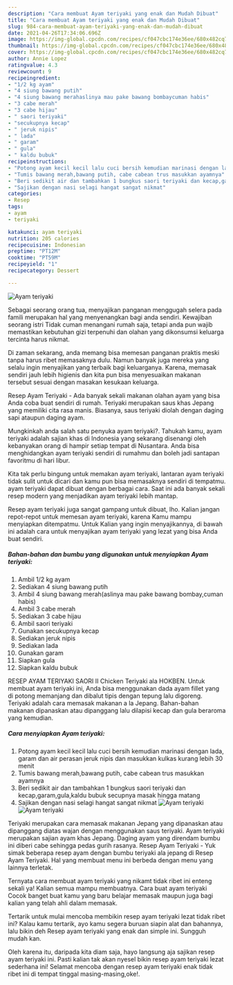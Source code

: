 ```yaml
---
description: "Cara membuat Ayam teriyaki yang enak dan Mudah Dibuat"
title: "Cara membuat Ayam teriyaki yang enak dan Mudah Dibuat"
slug: 984-cara-membuat-ayam-teriyaki-yang-enak-dan-mudah-dibuat
date: 2021-04-26T17:34:06.696Z
image: https://img-global.cpcdn.com/recipes/cf047cbc174e36ee/680x482cq70/ayam-teriyaki-foto-resep-utama.jpg
thumbnail: https://img-global.cpcdn.com/recipes/cf047cbc174e36ee/680x482cq70/ayam-teriyaki-foto-resep-utama.jpg
cover: https://img-global.cpcdn.com/recipes/cf047cbc174e36ee/680x482cq70/ayam-teriyaki-foto-resep-utama.jpg
author: Annie Lopez
ratingvalue: 4.3
reviewcount: 9
recipeingredient:
- "1/2 kg ayam"
- "4 siung bawang putih"
- "4 siung bawang merahaslinya mau pake bawang bombaycuman habis"
- "3 cabe merah"
- "3 cabe hijau"
- " saori teriyaki"
- "secukupnya kecap"
- " jeruk nipis"
- " lada"
- " garam"
- " gula"
- " kaldu bubuk"
recipeinstructions:
- "Potong ayam kecil kecil lalu cuci bersih kemudian marinasi dengan lada, garam dan air perasan jeruk nipis dan masukkan kulkas kurang lebih 30 menit"
- "Tumis bawang merah,bawang putih, cabe cabean trus masukkan ayamnya"
- "Beri sedikit air dan tambahkan 1 bungkus saori teriyaki dan kecap,garam,gula,kaldu bubuk secupnya masak hingga matang"
- "Sajikan dengan nasi selagi hangat sangat nikmat"
categories:
- Resep
tags:
- ayam
- teriyaki

katakunci: ayam teriyaki 
nutrition: 205 calories
recipecuisine: Indonesian
preptime: "PT12M"
cooktime: "PT59M"
recipeyield: "1"
recipecategory: Dessert

---
```



![Ayam teriyaki](https://img-global.cpcdn.com/recipes/cf047cbc174e36ee/680x482cq70/ayam-teriyaki-foto-resep-utama.jpg)

Sebagai seorang orang tua, menyajikan panganan menggugah selera pada famili merupakan hal yang menyenangkan bagi anda sendiri. Kewajiban seorang istri Tidak cuman menangani rumah saja, tetapi anda pun wajib memastikan kebutuhan gizi terpenuhi dan olahan yang dikonsumsi keluarga tercinta harus nikmat.

Di zaman  sekarang, anda memang bisa memesan panganan praktis meski tanpa harus ribet memasaknya dulu. Namun banyak juga mereka yang selalu ingin menyajikan yang terbaik bagi keluarganya. Karena, memasak sendiri jauh lebih higienis dan kita pun bisa menyesuaikan makanan tersebut sesuai dengan masakan kesukaan keluarga. 

Resep Ayam Teriyaki - Ada banyak sekali makanan olahan ayam yang bisa Anda coba buat sendiri di rumah. Teriyaki merupakan saus khas Jepang yang memiliki cita rasa manis. Biasanya, saus teriyaki diolah dengan daging sapi ataupun daging ayam.

Mungkinkah anda salah satu penyuka ayam teriyaki?. Tahukah kamu, ayam teriyaki adalah sajian khas di Indonesia yang sekarang disenangi oleh kebanyakan orang di hampir setiap tempat di Nusantara. Anda bisa menghidangkan ayam teriyaki sendiri di rumahmu dan boleh jadi santapan favoritmu di hari libur.

Kita tak perlu bingung untuk memakan ayam teriyaki, lantaran ayam teriyaki tidak sulit untuk dicari dan kamu pun bisa memasaknya sendiri di tempatmu. ayam teriyaki dapat dibuat dengan berbagai cara. Saat ini ada banyak sekali resep modern yang menjadikan ayam teriyaki lebih mantap.

Resep ayam teriyaki juga sangat gampang untuk dibuat, lho. Kalian jangan repot-repot untuk memesan ayam teriyaki, karena Kamu mampu menyiapkan ditempatmu. Untuk Kalian yang ingin menyajikannya, di bawah ini adalah cara untuk menyajikan ayam teriyaki yang lezat yang bisa Anda buat sendiri.

<!--inarticleads1-->

##### Bahan-bahan dan bumbu yang digunakan untuk menyiapkan Ayam teriyaki:

1. Ambil 1/2 kg ayam
1. Sediakan 4 siung bawang putih
1. Ambil 4 siung bawang merah(aslinya mau pake bawang bombay,cuman habis)
1. Ambil 3 cabe merah
1. Sediakan 3 cabe hijau
1. Ambil  saori teriyaki
1. Gunakan secukupnya kecap
1. Sediakan  jeruk nipis
1. Sediakan  lada
1. Gunakan  garam
1. Siapkan  gula
1. Siapkan  kaldu bubuk


RESEP AYAM TERIYAKI SAORI II Chicken Teriyaki ala HOKBEN. Untuk membuat ayam teriyaki ini, Anda bisa menggunakan dada ayam fillet yang di potong memanjang dan dibalut tipis dengan tepung lalu digoreng. Teriyaki adalah cara memasak makanan a la Jepang. Bahan-bahan makanan dipanaskan atau dipanggang lalu dilapisi kecap dan gula beraroma yang kemudian. 

<!--inarticleads2-->

##### Cara menyiapkan Ayam teriyaki:

1. Potong ayam kecil kecil lalu cuci bersih kemudian marinasi dengan lada, garam dan air perasan jeruk nipis dan masukkan kulkas kurang lebih 30 menit
1. Tumis bawang merah,bawang putih, cabe cabean trus masukkan ayamnya
1. Beri sedikit air dan tambahkan 1 bungkus saori teriyaki dan kecap,garam,gula,kaldu bubuk secupnya masak hingga matang
1. Sajikan dengan nasi selagi hangat sangat nikmat
<img src="https://img-global.cpcdn.com/steps/5452550ab43d1524/160x128cq70/ayam-teriyaki-langkah-memasak-4-foto.jpg" alt="Ayam teriyaki"><img src="https://img-global.cpcdn.com/steps/61a737a922bb7821/160x128cq70/ayam-teriyaki-langkah-memasak-4-foto.jpg" alt="Ayam teriyaki">

Teriyaki merupakan cara memasak makanan Jepang yang dipanaskan atau dipanggang diatas wajan dengan menggunakan saus teriyaki. Ayam teriyaki merupakan sajian ayam khas Jepang. Daging ayam yang direndam bumbu ini diberi cabe sehingga pedas gurih rasanya. Resep Ayam Teriyaki - Yuk simak beberapa resep ayam dengan bumbu teriyaki ala jepang di Resep Ayam Teriyaki. Hal yang membuat menu ini berbeda dengan menu yang lainnya terletak. 

Ternyata cara membuat ayam teriyaki yang nikamt tidak ribet ini enteng sekali ya! Kalian semua mampu membuatnya. Cara buat ayam teriyaki Cocok banget buat kamu yang baru belajar memasak maupun juga bagi kalian yang telah ahli dalam memasak.

Tertarik untuk mulai mencoba membikin resep ayam teriyaki lezat tidak ribet ini? Kalau kamu tertarik, ayo kamu segera buruan siapin alat dan bahannya, lalu bikin deh Resep ayam teriyaki yang enak dan simple ini. Sungguh mudah kan. 

Oleh karena itu, daripada kita diam saja, hayo langsung aja sajikan resep ayam teriyaki ini. Pasti kalian tak akan nyesel bikin resep ayam teriyaki lezat sederhana ini! Selamat mencoba dengan resep ayam teriyaki enak tidak ribet ini di tempat tinggal masing-masing,oke!.

